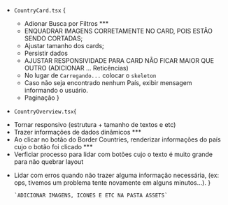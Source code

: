 * `CountryCard.tsx` {
  + Adionar Busca por Filtros ***
  - ENQUADRAR IMAGENS CORRETAMENTE NO CARD, POIS ESTÃO SENDO CORTADAS; 
  - Ajustar tamanho dos cards;
  - Persistir dados
  - AJUSTAR RESPONSIVIDADE PARA CARD NÃO FICAR MAIOR QUE OUTRO (ADICIONAR ... Reticências)
  - No lugar de `Carregando...` colocar o `skeleton`
  - Caso não seja encontrado nenhum País, exibir mensagem informando o usuário.
  - Paginação
}


* `CountryOverview.tsx`{
 - Tornar responsivo (estrutura +  tamanho de textos e etc)
 - Trazer informações de dados dinâmicos ***
 - Ao clicar no botão do Border Countries, renderizar informações do país cujo o botão foi clicado ***
 - Verficiar processo para lidar com botões cujo o texto é muito grande para não quebrar layout

 + Lidar com erros quando não trazer alguma informação necessária, (ex: ops, tivemos um problema tente novamente em alguns minutos...).
}

       `ADICIONAR IMAGENS, ICONES E ETC NA PASTA ASSETS`